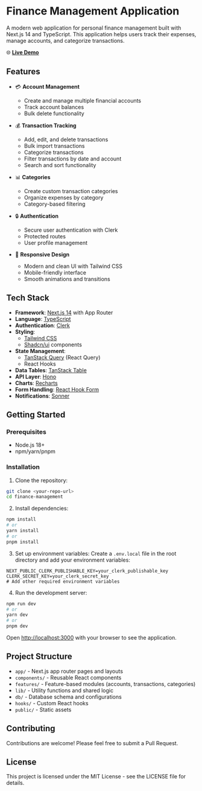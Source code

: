 # Finance Management Application

A modern web application for personal finance management built with Next.js 14 and TypeScript. This application helps users track their expenses, manage accounts, and categorize transactions.

🌐 **[Live Demo](https://finance-management-lake.vercel.app/)**

## Features

- 💳 **Account Management**

  - Create and manage multiple financial accounts
  - Track account balances
  - Bulk delete functionality

- 💰 **Transaction Tracking**

  - Add, edit, and delete transactions
  - Bulk import transactions
  - Categorize transactions
  - Filter transactions by date and account
  - Search and sort functionality

- 📊 **Categories**

  - Create custom transaction categories
  - Organize expenses by category
  - Category-based filtering

- 🔒 **Authentication**

  - Secure user authentication with Clerk
  - Protected routes
  - User profile management

- 📱 **Responsive Design**
  - Modern and clean UI with Tailwind CSS
  - Mobile-friendly interface
  - Smooth animations and transitions

## Tech Stack

- **Framework**: [Next.js 14](https://nextjs.org/) with App Router
- **Language**: [TypeScript](https://www.typescriptlang.org/)
- **Authentication**: [Clerk](https://clerk.com/)
- **Styling**:
  - [Tailwind CSS](https://tailwindcss.com/)
  - [Shadcn/ui](https://ui.shadcn.com/) components
- **State Management**:
  - [TanStack Query](https://tanstack.com/query) (React Query)
  - React Hooks
- **Data Tables**: [TanStack Table](https://tanstack.com/table)
- **API Layer**: [Hono](https://hono.dev/)
- **Charts**: [Recharts](https://recharts.org/)
- **Form Handling**: [React Hook Form](https://react-hook-form.com/)
- **Notifications**: [Sonner](https://sonner.emilkowal.ski/)

## Getting Started

### Prerequisites

- Node.js 18+
- npm/yarn/pnpm

### Installation

1. Clone the repository:

```bash
git clone <your-repo-url>
cd finance-management
```

2. Install dependencies:

```bash
npm install
# or
yarn install
# or
pnpm install
```

3. Set up environment variables:
   Create a `.env.local` file in the root directory and add your environment variables:

```env
NEXT_PUBLIC_CLERK_PUBLISHABLE_KEY=your_clerk_publishable_key
CLERK_SECRET_KEY=your_clerk_secret_key
# Add other required environment variables
```

4. Run the development server:

```bash
npm run dev
# or
yarn dev
# or
pnpm dev
```

Open [http://localhost:3000](http://localhost:3000) with your browser to see the application.

## Project Structure

- `app/` - Next.js app router pages and layouts
- `components/` - Reusable React components
- `features/` - Feature-based modules (accounts, transactions, categories)
- `lib/` - Utility functions and shared logic
- `db/` - Database schema and configurations
- `hooks/` - Custom React hooks
- `public/` - Static assets

## Contributing

Contributions are welcome! Please feel free to submit a Pull Request.

## License

This project is licensed under the MIT License - see the LICENSE file for details.
